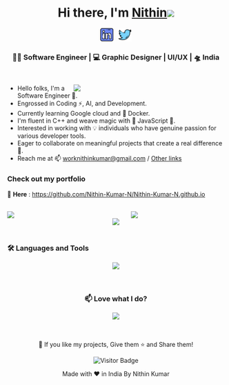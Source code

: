 <div align="center">
   <h1>Hi there, I'm <a href="https://github.com/Nithin-Kumar-N">Nithin</a><img src="https://media.giphy.com/media/hvRJCLFzcasrR4ia7z/giphy.gif" width="25px"></h1>
</div>

<p align="center">
   <a href="https://www.linkedin.com/in/nithin-kumar-n/"><img height="30" src="https://raw.githubusercontent.com/8bithemant/8bithemant/master/linkedin.png?raw=true"></a>&nbsp;&nbsp;
    <a href="https://twitter.com/royannsm"><img height="30" src="https://raw.githubusercontent.com/8bithemant/8bithemant/master/twitter.png?raw=true"></a> 
</p> 

<div align="center">
   <h3> 👩‍💻 Software Engineer | 💻 Graphic Designer | UI/UX | 🛸 India  </h3>
</div>


<br>

<div>
   <img align="right" width=350px src="https://cdn.dribbble.com/users/3622080/screenshots/15648952/media/e11ca617ad5b2da061ec8367cb9a5f56.gif" />
<div>

- Hello folks, I'm a Software Engineer 🚀.
- Engrossed in Coding ⚡, AI, and Development.
- Currently learning Google cloud and  🐳 Docker.
- I'm fluent in C++ and weave magic with 💛 JavaScript 💛.
- Interested in working with 💡 individuals who have genuine passion for various developer tools. 
- Eager to collaborate on meaningful projects that create a real difference 💞️.
- Reach me at 📫 worknithinkumar@gmail.com / [Other links](https://bento.me/nithinkumar)

</div>
</div>
<!--
### Google cloud badges!   
[![An image of @nithinkumarn's Holopin badges, which is a link to view their full Holopin profile](https://holopin.me/nithinkumarn)](https://holopin.io/@nithinkumarn)
   
<!-- 🔗 To know more about me, you can check out my <a href="https://github.com/Nithin-Kumar-N/Nithin-Kumar-N.github.io"> 
**Portfolio Website** </a> -->


###      Check out my portfolio
🔗 **Here** : https://github.com/Nithin-Kumar-N/Nithin-Kumar-N.github.io

</p>

<br>

<div style="display: flex; justify-content: space-between;">
   
   <img src="https://github-readme-streak-stats.herokuapp.com/?user=Nithin-Kumar-N&theme=dark&count_private=true&bg_color=0d1116&title_color=ce09ec&text_color=a4aacb&icon_color=007ec6" style="width: 51%;"/>

   <img src="https://github-readme-stats.vercel.app/api/top-langs/?username=Nithin-Kumar-N&layout=compact&theme=dark&count_private=true" style="width: 43%;"/>
</div>

<div align="center">

   <img src="https://github-readme-stats.vercel.app/api?username=Nithin-Kumar-N&theme=dark&hide_border=false&include_all_commits=false&count_private=false" style="width:51%"/>
</div>

<br>

<!--
### 🔨 Check out my recent pull requests
- [Added a New Text](https://github.com/Nithin-Kumar-N/github/pull/1) [Enhancement ✨] on [github](https://github.com/Nithin-Kumar-N/github/tree/newbranch2)

### 🚀  Check out my projects
- [Nithin-Kumar-N/Image-Classification-using-CNN](https://github.com/Nithin-Kumar-N/Image-Classification-using-CNN) - 🍔 My First Ml project
- [ayushichoudhary-19/myportfolio](https://github.com/ayushichoudhary-19/myportfolio) - 👀 My Personal Portfoliio

-->

### 🛠️ Languages and Tools
<p align="center">
  <a href="https://skillicons.dev">
    <img src="https://skillicons.dev/icons?i=html,css,js,react,tailwind,redux,firebase,appwrite,mongodb,mysql,nodejs,express,postman,docker,cpp,py,java,git,github,vscode,figma&perline=8" />
  </a>
</p>

<!--
<p align="center">
  <img src="https://img.icons8.com/color/96/000000/html-5.png" alt="HTML" style="margin: 10px;">
  <img src="https://img.icons8.com/color/96/000000/css3.png" alt="CSS" style="margin: 10px;">
  <img src="https://img.icons8.com/color/96/000000/javascript.png" alt="JavaScript (JS)" style="margin: 10px;">
  <img src="https://img.icons8.com/color/96/000000/firebase.png" alt="Firebase" style="margin: 10px;">
  <img src="https://img.icons8.com/color/96/000000/react-native.png" alt="react native" style="margin: 0px;">
</p>
<p align="center">
  <img src="https://img.icons8.com/color/96/000000/tailwindcss.png" alt="JavaScript (JS)" style="margin: 10px;">
  <img src="https://img.icons8.com/color/96/000000/postgreesql.png" alt="PostgreSQL" style="margin: 10px;">
  <img src="https://img.icons8.com/color/96/000000/c-plus-plus-logo.png" alt="C++" style="margin: 10px;">
  <img src="https://img.icons8.com/color/96/000000/python.png" alt="Python" style="margin: 10px;">
  <img src="https://img.icons8.com/color/96/000000/visual-studio-code-2019.png" alt="VS Code" style="margin: 10px;">
</p>
-->

<br>

<div align="center">
   
### 📫 Love what I do? 
<a href="https://www.buymeacoffee.com/worknithinw" target="_blank"><img src="https://cdn.buymeacoffee.com/buttons/v2/default-red.png" width="150" ></a>
</div>
<br>

<p align="center">💙 If you like my projects, Give them ⭐ and Share them!</p>

<div align="center">
   
![Visitor Badge](https://visitor-badge.laobi.icu/badge?page_id=Nithin-Kumar-N&left_color=Purple&right_color=#e754808)

                
</div>

<p align="center">Made with ❤️ in India By Nithin Kumar</p>
